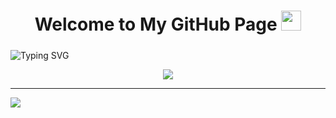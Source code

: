 <h1 align="center">
  Welcome to My GitHub Page
  <img src="https://media.giphy.com/media/hvRJCLFzcasrR4ia7z/giphy.gif" width="32">
</h1>



<p style="margin-top: 24px" href="https://git.io/typing-svg"><img src="https://readme-typing-svg.herokuapp.com?font=Helvetica&size=56&duration=3000&pause=1000&color=6836F5&center=true&vCenter=true&width=1050&height=72&lines=Hello%2C+I'm+Ahmet+Simsek;Webflow+%26+Newborn+Front-end+Developer" alt="Typing SVG" /></p>

<div align="center">
<img src="https://media.giphy.com/media/6heBQSjt2IoA8/giphy.gif">
</div>

<hr />

<a href="https://github.com/anuraghazra/github-readme-stats">
  <img src="https://github-readme-stats.vercel.app/api/top-langs/?username=ametsmsek&layout=compact&theme=radical" />
</a>
</div>


